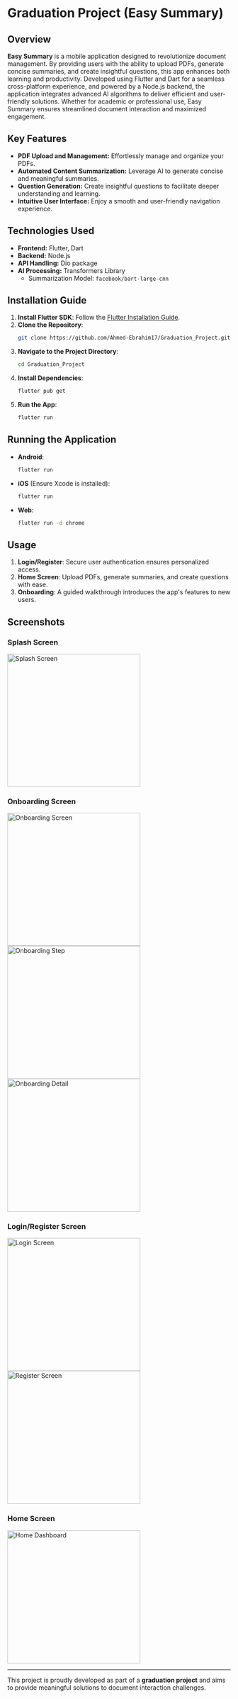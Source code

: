 # Graduation Project (Easy Summary)

## Overview

**Easy Summary** is a mobile application designed to revolutionize document management. By providing users with the ability to upload PDFs, generate concise summaries, and create insightful questions, this app enhances both learning and productivity. Developed using Flutter and Dart for a seamless cross-platform experience, and powered by a Node.js backend, the application integrates advanced AI algorithms to deliver efficient and user-friendly solutions. Whether for academic or professional use, Easy Summary ensures streamlined document interaction and maximized engagement.

## Key Features

- **PDF Upload and Management:** Effortlessly manage and organize your PDFs.
- **Automated Content Summarization:** Leverage AI to generate concise and meaningful summaries.
- **Question Generation:** Create insightful questions to facilitate deeper understanding and learning.
- **Intuitive User Interface:** Enjoy a smooth and user-friendly navigation experience.

## Technologies Used

- **Frontend:** Flutter, Dart  
- **Backend:** Node.js  
- **API Handling:** Dio package  
- **AI Processing:** Transformers Library
  - Summarization Model: `facebook/bart-large-cnn`

## Installation Guide

1. **Install Flutter SDK**: Follow the [Flutter Installation Guide](https://flutter.dev/docs/get-started/install).
2. **Clone the Repository**:
   ```bash
   git clone https://github.com/Ahmed-Ebrahim17/Graduation_Project.git
   ```
3. **Navigate to the Project Directory**:
   ```bash
   cd Graduation_Project
   ```
4. **Install Dependencies**:
   ```bash
   flutter pub get
   ```
5. **Run the App**:
   ```bash
   flutter run
   ```

## Running the Application

- **Android**: 
   ```bash
   flutter run
   ```
- **iOS** (Ensure Xcode is installed):
   ```bash
   flutter run
   ```
- **Web**:
   ```bash
   flutter run -d chrome
   ```

## Usage

1. **Login/Register**: Secure user authentication ensures personalized access.
2. **Home Screen**: Upload PDFs, generate summaries, and create questions with ease.
3. **Onboarding**: A guided walkthrough introduces the app's features to new users.

## Screenshots

### Splash Screen  
<img src="https://github.com/user-attachments/assets/baeb7c3d-1c49-4a63-a381-7b5757174fa8" alt="Splash Screen" width="300"/>

### Onboarding Screen  
<img src="https://github.com/user-attachments/assets/f3fa17b9-6629-4f47-b71a-4ddb07327f11" alt="Onboarding Screen" width="300"/>

<img src="https://github.com/user-attachments/assets/b6eb96e6-1853-45ed-a03f-9c54ccb148bd" alt="Onboarding Step" width="300"/>

<img src="https://github.com/user-attachments/assets/ee6a0693-04b5-442e-83ca-1abd4349bbfb" alt="Onboarding Detail" width="300"/>


### Login/Register Screen  
<img src="https://github.com/user-attachments/assets/ee0503b8-67d3-4d4a-9e62-e63cbab03b80" alt="Login Screen" width="300"/>

<img src="https://github.com/user-attachments/assets/65d30a0e-f3c0-4c94-b645-a711566a402f" alt="Register Screen" width="300"/>


### Home Screen  
<img src="https://github.com/user-attachments/assets/f1d39157-af6a-4a87-a958-29f351955593" alt="Home Dashboard" width="300"/>

---
This project is proudly developed as part of a **graduation project** and aims to provide meaningful solutions to document interaction challenges.

